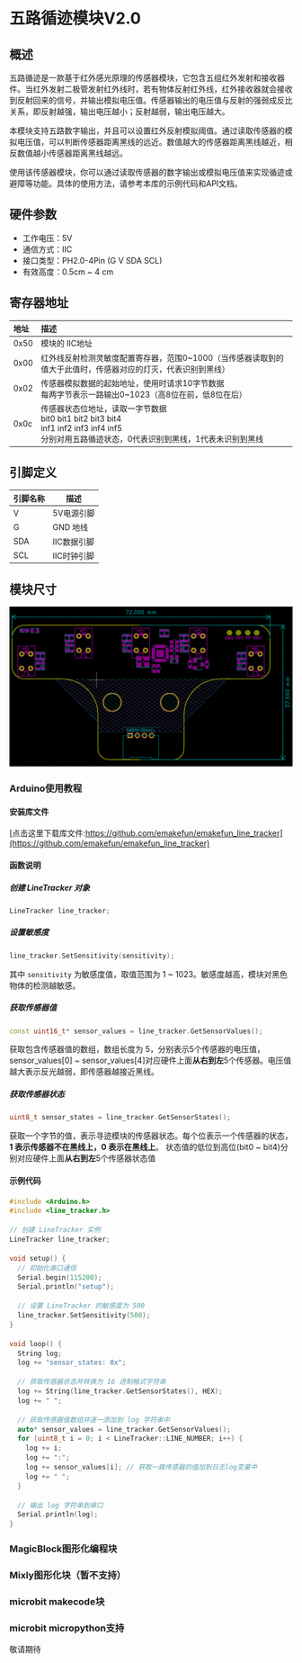 # 五路循迹模块V2.0

## 概述

五路循迹是一款基于红外感光原理的传感器模块，它包含五组红外发射和接收器件。当红外发射二极管发射红外线时，若有物体反射红外线，红外接收器就会接收到反射回来的信号，并输出模拟电压值。传感器输出的电压值与反射的强弱成反比关系，即反射越强，输出电压越小；反射越弱，输出电压越大。

本模块支持五路数字输出，并且可以设置红外反射模拟阈值。通过读取传感器的模拟电压值，可以判断传感器距离黑线的远近。数值越大的传感器距离黑线越近，相反数值越小传感器距离黑线越远。

使用该传感器模块，你可以通过读取传感器的数字输出或模拟电压值来实现循迹或避障等功能。具体的使用方法，请参考本库的示例代码和API文档。

## 硬件参数

- 工作电压：5V
- 通信方式：IIC
- 接口类型：PH2.0-4Pin (G V SDA SCL)
- 有效高度：0.5cm ~ 4 cm

## 寄存器地址

| 地址   | 描述 |
|:-----|:-----|
| 0x50 | 模块的 IIC地址 |
| 0x00 | 红外线反射检测灵敏度配置寄存器，范围0~1000（当传感器读取到的值大于此值时，传感器对应的灯灭，代表识别到黑线）|
| 0x02 | 传感器模拟数据的起始地址，使用时请求10字节数据 <br> 每两字节表示一路输出0~1023（高8位在前，低8位在后）|
| 0x0c | 传感器状态位地址，读取一字节数据 <br> bit0 bit1 bit2 bit3 bit4 <br> inf1 inf2 inf3 inf4 inf5 <br> 分别对用五路循迹状态，0代表识别到黑线，1代表未识别到黑线 |

## 引脚定义

| 引脚名称 | 描述 |
|------|---------|
| V    | 5V电源引脚  |
| G    | GND 地线  |
| SDA  | IIC数据引脚 |
| SCL  | IIC时钟引脚 |

## 模块尺寸

![模块尺寸](five_way_tracking_sensor/infraredtracking.png)

### Arduino使用教程

#### 安装库文件

[点击这里下载库文件:https://github.com/emakefun/emakefun_line_tracker](https://github.com/emakefun/emakefun_line_tracker)

#### 函数说明

##### 创建 LineTracker 对象

```c++
LineTracker line_tracker;
```

##### 设置敏感度

```c++
line_tracker.SetSensitivity(sensitivity);
```

其中 `sensitivity` 为敏感度值，取值范围为 1 ~ 1023。敏感度越高，模块对黑色物体的检测越敏感。

##### 获取传感器值

```c++
const uint16_t* sensor_values = line_tracker.GetSensorValues();
```

获取包含传感器值的数组，数组长度为 5，分别表示5个传感器的电压值，sensor_values[0] ~ sensor_values[4]对应硬件上面**从右到左**5个传感器。电压值越大表示反光越弱，即传感器越接近黑线。

##### 获取传感器状态

```c++
uint8_t sensor_states = line_tracker.GetSensorStates();
```

获取一个字节的值，表示寻迹模块的传感器状态。每个位表示一个传感器的状态，**1 表示传感器不在黑线上，0 表示在黑线上**。
状态值的低位到高位(bit0 ~ bit4)分别对应硬件上面**从右到左**5个传感器状态值

#### 示例代码

```c++
#include <Arduino.h>
#include <line_tracker.h>

// 创建 LineTracker 实例
LineTracker line_tracker;

void setup() {
  // 初始化串口通信
  Serial.begin(115200);
  Serial.println("setup");

  // 设置 LineTracker 的敏感度为 500
  line_tracker.SetSensitivity(500);
}

void loop() {
  String log;
  log += "sensor_states: 0x";

  // 获取传感器状态并转换为 16 进制格式字符串
  log += String(line_tracker.GetSensorStates(), HEX);
  log += " ";

  // 获取传感器值数组并逐一添加到 log 字符串中
  auto* sensor_values = line_tracker.GetSensorValues();
  for (uint8_t i = 0; i < LineTracker::LINE_NUMBER; i++) {
    log += i;
    log += ":";
    log += sensor_values[i]; // 获取一路传感器的值加到日志log变量中
    log += " ";
  }

  // 输出 log 字符串到串口
  Serial.println(log);
}
```

### MagicBlock图形化编程块

### Mixly图形化块（暂不支持）

### microbit makecode块

### microbit micropython支持

敬请期待
